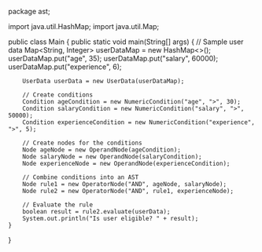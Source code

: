 package ast;

import java.util.HashMap;
import java.util.Map;

public class Main {
    public static void main(String[] args) {
        // Sample user data
        Map<String, Integer> userDataMap = new HashMap<>();
        userDataMap.put("age", 35);
        userDataMap.put("salary", 60000);
        userDataMap.put("experience", 6);

        UserData userData = new UserData(userDataMap);

        // Create conditions
        Condition ageCondition = new NumericCondition("age", ">", 30);
        Condition salaryCondition = new NumericCondition("salary", ">", 50000);
        Condition experienceCondition = new NumericCondition("experience", ">", 5);

        // Create nodes for the conditions
        Node ageNode = new OperandNode(ageCondition);
        Node salaryNode = new OperandNode(salaryCondition);
        Node experienceNode = new OperandNode(experienceCondition);

        // Combine conditions into an AST
        Node rule1 = new OperatorNode("AND", ageNode, salaryNode);
        Node rule2 = new OperatorNode("AND", rule1, experienceNode);

        // Evaluate the rule
        boolean result = rule2.evaluate(userData);
        System.out.println("Is user eligible? " + result);
    }
}
